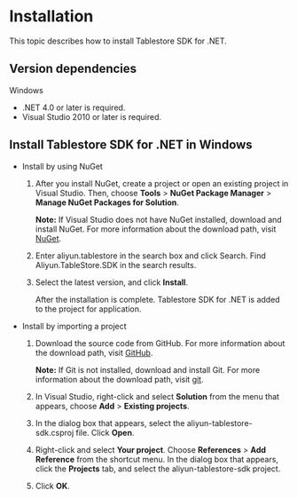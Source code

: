 # Installation

This topic describes how to install Tablestore SDK for .NET.

## Version dependencies

Windows

-   .NET 4.0 or later is required.
-   Visual Studio 2010 or later is required.

## Install Tablestore SDK for .NET in Windows

-   Install by using NuGet
    1.  After you install NuGet, create a project or open an existing project in Visual Studio. Then, choose **Tools** \> **NuGet Package Manager** \> **Manage NuGet Packages for Solution**.

        **Note:** If Visual Studio does not have NuGet installed, download and install NuGet. For more information about the download path, visit [NuGet](https://docs.nuget.org/docs/start-here/installing-nuget).

    2.  Enter aliyun.tablestore in the search box and click Search. Find Aliyun.TableStore.SDK in the search results.
    3.  Select the latest version, and click **Install**.

        After the installation is complete. Tablestore SDK for .NET is added to the project for application.

-   Install by importing a project
    1.  Download the source code from GitHub. For more information about the download path, visit [GitHub](https://github.com/aliyun/aliyun-tablestore-csharp-sdk.git).

        **Note:** If Git is not installed, download and install Git. For more information about the download path, visit [git](https://git-scm.com/downloads).

    2.  In Visual Studio, right-click and select **Solution** from the menu that appears, choose **Add** \> **Existing projects**.
    3.  In the dialog box that appears, select the aliyun-tablestore-sdk.csproj file. Click **Open**.
    4.  Right-click and select **Your project**. Choose **References** \> **Add Reference** from the shortcut menu. In the dialog box that appears, click the **Projects** tab, and select the aliyun-tablestore-sdk project.
    5.  Click **OK**.


